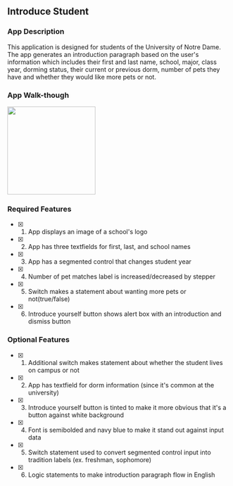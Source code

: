 ## Introduce Student

### App Description

This application is designed for students of the University of Notre Dame. The app generates an introduction paragraph based on the user's information which includes their first and last name, school, major, class year, dorming status, their current or previous dorm, number of pets they have and whether they would like more pets or not.

### App Walk-though

<img src="introduceStudentWalkthrough.gif" width=200><br>

### Required Features

- [x] 1. App displays an image of a school's logo
- [x] 2. App has three textfields for first, last, and school names
- [x] 3. App has a segmented control that changes student year
- [x] 4. Number of pet matches label is increased/decreased by stepper
- [x] 5. Switch makes a statement about wanting more pets or not(true/false) 
- [x] 6. Introduce yourself button shows alert box with an introduction and dismiss button

### Optional Features

- [x] 1. Additional switch makes statement about whether the student lives on campus or not
- [x] 2. App has textfield for dorm information (since it's common at the university)
- [x] 3. Introduce yourself button is tinted to make it more obvious that it's a button against white background
- [x] 4. Font is semibolded and navy blue to make it stand out against input data
- [x] 5. Switch statement used to convert segmented control input into tradition labels (ex. freshman, sophomore)
- [x] 6. Logic statements to make introduction paragraph flow in English
